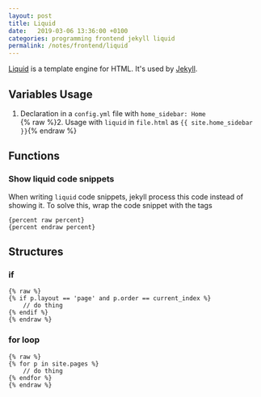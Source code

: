 ```yaml
---
layout: post
title: Liquid
date:   2019-03-06 13:36:00 +0100
categories: programming frontend jekyll liquid
permalink: /notes/frontend/liquid
---
```


[Liquid](https://github.com/shopify/liquid/wiki/Liquid-for-Designers) is a template engine for HTML. It's used by [Jekyll](http://jekyllrb.com/).

## Variables Usage
1. Declaration in a `config.yml` file with `home_sidebar: Home`  
{% raw %}2. Usage with `liquid` in `file.html` as `{{ site.home_sidebar }}`{% endraw %}

## Functions
### Show liquid code snippets
When writing `liquid` code snippets, jekyll process this code instead of showing it. To solve this, wrap the code snippet with the tags

    {percent raw percent}
    {percent endraw percent}

<!--more-->
## Structures

### if

    {% raw %}
    {% if p.layout == 'page' and p.order == current_index %}
        // do thing
    {% endif %}
    {% endraw %}

### for loop
    {% raw %}
    {% for p in site.pages %}
        // do thing
    {% endfor %}
    {% endraw %}
